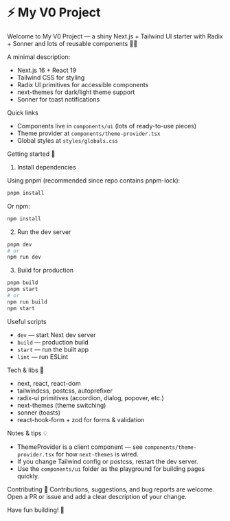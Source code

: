 # ⚡ My V0 Project

Welcome to My V0 Project — a shiny Next.js + Tailwind UI starter with Radix + Sonner and lots of reusable components 🎨✨

A minimal description:
- Next.js 16 + React 19
- Tailwind CSS for styling
- Radix UI primitives for accessible components
- next-themes for dark/light theme support
- Sonner for toast notifications

Quick links
- Components live in `components/ui` (lots of ready-to-use pieces)
- Theme provider at `components/theme-provider.tsx`
- Global styles at `styles/globals.css`

Getting started 🚀

1) Install dependencies

Using pnpm (recommended since repo contains pnpm-lock):

```bash
pnpm install
```

Or npm:

```bash
npm install
```

2) Run the dev server

```bash
pnpm dev
# or
npm run dev
```

3) Build for production

```bash
pnpm build
pnpm start
# or
npm run build
npm start
```

Useful scripts
- `dev` — start Next dev server
- `build` — production build
- `start` — run the built app
- `lint` — run ESLint

Tech & libs 🧰
- next, react, react-dom
- tailwindcss, postcss, autoprefixer
- radix-ui primitives (accordion, dialog, popover, etc.)
- next-themes (theme switching)
- sonner (toasts)
- react-hook-form + zod for forms & validation

Notes & tips 💡
- ThemeProvider is a client component — see `components/theme-provider.tsx` for how `next-themes` is wired.
- If you change Tailwind config or postcss, restart the dev server.
- Use the `components/ui` folder as the playground for building pages quickly.

Contributing 🤝
Contributions, suggestions, and bug reports are welcome. Open a PR or issue and add a clear description of your change.

Have fun building! 🎉
